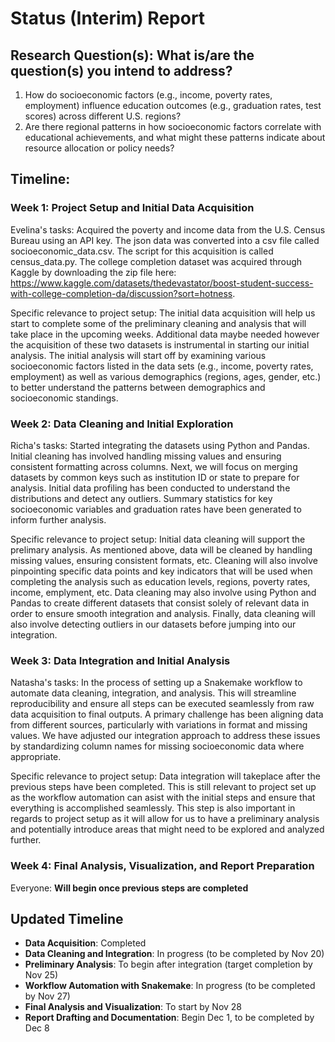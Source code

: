 # Status (Interim) Report



## Research Question(s): What is/are the question(s) you intend to address?

1. How do socioeconomic factors (e.g., income, poverty rates, employment) influence education outcomes (e.g., graduation rates, test scores) across different U.S. regions?
2. Are there regional patterns in how socioeconomic factors correlate with educational achievements, and what might these patterns indicate about resource allocation or policy needs?


## Timeline: 

### Week 1: Project Setup and Initial Data Acquisition

Evelina's tasks: Acquired the poverty and income data from the U.S. Census Bureau using an API key. The json data was converted into a csv file called socioeconomic_data.csv. The script for this acquisition is called census_data.py. The college completion dataset was acquired through Kaggle by downloading the zip file here: https://www.kaggle.com/datasets/thedevastator/boost-student-success-with-college-completion-da/discussion?sort=hotness. 

Specific relevance to project setup: The initial data acquisition will help us start to complete some of the preliminary cleaning and analysis that will take place in the upcoming weeks. Additional data maybe needed however the acquisition of these two datasets is instrumental in starting our initial analysis. The initial analysis will start off by examining various socioeconomic factors listed in the data sets (e.g., income, poverty rates, employment) as well as various demographics (regions, ages, gender, etc.) to better understand the patterns between demographics and socioeconomic standings. 

### Week 2: Data Cleaning and Initial Exploration

Richa's tasks: Started integrating the datasets using Python and Pandas. Initial cleaning has involved handling missing values and ensuring consistent formatting across columns. Next, we will focus on merging datasets by common keys such as institution ID or state to prepare for analysis. Initial data profiling has been conducted to understand the distributions and detect any outliers. Summary statistics for key socioeconomic variables and graduation rates have been generated to inform further analysis.

Specific relevance to project setup: Initial data cleaning will support the prelimary analysis. As mentioned above, data will be cleaned by handling missing values, ensuring consistent formats, etc. Cleaning will also involve pinpointing specific data points and key indicators that will be used when completing the analysis such as education levels, regions, poverty rates, income, emplyment, etc. Data cleaning may also involve using Python and Pandas to create different datasets that consist solely of relevant data in order to ensure smooth integration and analysis. Finally, data cleaning will also involve detecting outliers in our datasets before jumping into our integration. 

### Week 3: Data Integration and Initial Analysis

Natasha's tasks: In the process of setting up a Snakemake workflow to automate data cleaning, integration, and analysis. This will streamline reproducibility and ensure all steps can be executed seamlessly from raw data acquisition to final outputs. A primary challenge has been aligning data from different sources, particularly with variations in format and missing values. We have adjusted our integration approach to address these issues by standardizing column names for missing socioeconomic data where appropriate.

Specific relevance to project setup: Data integration will takeplace after the previous steps have been completed. This is still relevant to project set up as the workflow automation can asist with the initial steps and ensure that everything is accomplished seamlessly. This step is also important in regards to project setup as it will allow for us to have a preliminary analysis and potentially introduce areas that might need to be explored and analyzed further. 

### Week 4: Final Analysis, Visualization, and Report Preparation

Everyone: **Will begin once previous steps are completed**

## Updated Timeline
- **Data Acquisition**: Completed
- **Data Cleaning and Integration**: In progress (to be completed by Nov 20)
- **Preliminary Analysis**: To begin after integration (target completion by Nov 25)
- **Workflow Automation with Snakemake**: In progress (to be completed by Nov 27)
- **Final Analysis and Visualization**: To start by Nov 28
- **Report Drafting and Documentation**: Begin Dec 1, to be completed by Dec 8
